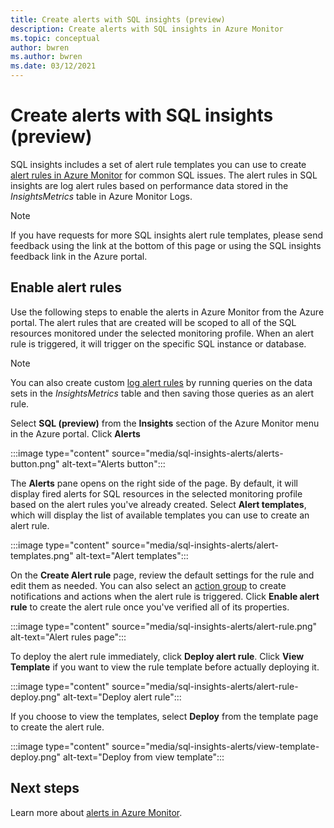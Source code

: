 ```yaml
---
title: Create alerts with SQL insights (preview)
description: Create alerts with SQL insights in Azure Monitor
ms.topic: conceptual
author: bwren
ms.author: bwren
ms.date: 03/12/2021
---
```


# Create alerts with SQL insights (preview)
SQL insights includes a set of alert rule templates you can use to create [alert rules in Azure Monitor](../alert/../alerts/alerts-overview.md) for common SQL issues. The alert rules in SQL insights are log alert rules based on performance data stored in the *InsightsMetrics* table in Azure Monitor Logs.  

> [!NOTE]
> If you have requests for more SQL insights alert rule templates, please send feedback using the link at the bottom of this page or using the SQL insights feedback link in the Azure portal.

## Enable alert rules 
Use the following steps to enable the alerts in Azure Monitor from the Azure portal. The alert rules that are created will be scoped to all of the SQL resources monitored under the selected monitoring profile.  When an alert rule is triggered, it will trigger on the specific SQL instance or database.

> [!NOTE]
> You can also create custom [log alert rules](../alerts/alerts-log.md) by running queries on the data sets in the *InsightsMetrics* table and then saving those queries as an alert rule. 

Select **SQL (preview)** from the **Insights** section of the Azure Monitor menu in the Azure portal. Click **Alerts**

:::image type="content" source="media/sql-insights-alerts/alerts-button.png" alt-text="Alerts button":::

The **Alerts** pane opens on the right side of the page. By default, it will display fired alerts for SQL resources in the selected monitoring profile based on the alert rules you've already created. Select **Alert templates**, which will display the list of available templates you can use to create an alert rule.

:::image type="content" source="media/sql-insights-alerts/alert-templates.png" alt-text="Alert templates":::

On the **Create Alert rule** page, review the default settings for the rule and edit them as needed. You can also select an [action group](../alerts/action-groups.md) to create notifications and actions when the alert rule is triggered. Click **Enable alert rule** to create the alert rule once you've verified all of its properties.


:::image type="content" source="media/sql-insights-alerts/alert-rule.png" alt-text="Alert rules page":::

To deploy the alert rule immediately, click **Deploy alert rule**. Click **View Template** if you want to view the rule template before actually deploying it.

:::image type="content" source="media/sql-insights-alerts/alert-rule-deploy.png" alt-text="Deploy alert rule":::

If you choose to view the templates, select **Deploy** from the template page to create the alert rule.

:::image type="content" source="media/sql-insights-alerts/view-template-deploy.png" alt-text="Deploy from view template":::


## Next steps

Learn more about [alerts in Azure Monitor](../alerts/alerts-overview.md).

